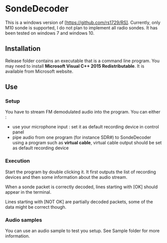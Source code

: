 # SondeDecoder
This is a windows version of [https://github.com/rs1729/RS].
Currently, only M10 sonde is supported, I do not plan to implement all radio sondes.
It has been tested on windows 7 and windows 10.

## Installation
Release folder contains an executable that is a command line program.
You may need to install **Microsoft Visual C++ 2015 Redistributable**. It is available from Microsoft website.

## Use
### Setup
You have to stream FM demodulated audio into the program. You can either :
- use your microphone input : set it as default recording device in control panel
- pipe audio from one program (for instance SDR#) to SondeDecoder using a program such as **virtual cable**, virtual cable output should be set as default recording device

### Execution
Start the program by double clicking it. It first outputs the list of recording devices and then some information about the audio stream.

When a sonde packet is correctly decoded, lines starting with [OK] should appear in the terminal.

Lines starting with [NOT OK] are partially decoded packets, some of the data might be correct though.

### Audio samples
You can use an audio sample to test you setup. See Sample folder for more information.
